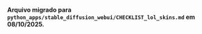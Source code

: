 

**Arquivo migrado para `python_apps/stable_diffusion_webui/CHECKLIST_lol_skins.md` em 08/10/2025.**
